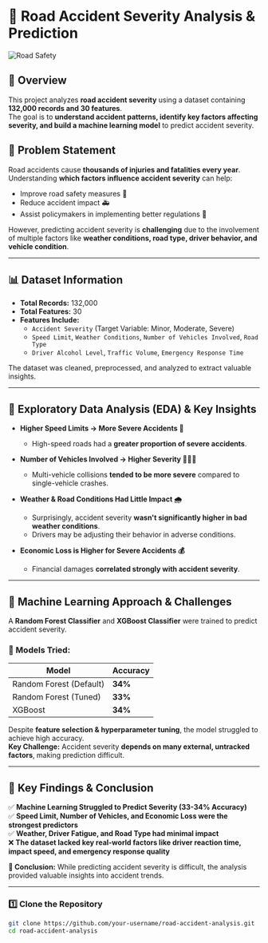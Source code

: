 # 🚗 Road Accident Severity Analysis & Prediction

![Road Safety](https://source.unsplash.com/1600x400/?traffic,road)

## 📌 Overview
This project analyzes **road accident severity** using a dataset containing **132,000 records and 30 features**.  
The goal is to **understand accident patterns, identify key factors affecting severity, and build a machine learning model** to predict accident severity.

## 🚦 Problem Statement
Road accidents cause **thousands of injuries and fatalities every year**. Understanding **which factors influence accident severity** can help:
- Improve road safety measures 🚧
- Reduce accident impact 🚑
- Assist policymakers in implementing better regulations 📜

However, predicting accident severity is **challenging** due to the involvement of multiple factors like **weather conditions, road type, driver behavior, and vehicle condition**.

---

## 📊 Dataset Information
- **Total Records:** 132,000  
- **Total Features:** 30  
- **Features Include:**  
  - `Accident Severity` (Target Variable: Minor, Moderate, Severe)  
  - `Speed Limit`, `Weather Conditions`, `Number of Vehicles Involved`, `Road Type`  
  - `Driver Alcohol Level`, `Traffic Volume`, `Emergency Response Time`  

The dataset was cleaned, preprocessed, and analyzed to extract valuable insights.

---

## 🔎 Exploratory Data Analysis (EDA) & Key Insights
- **Higher Speed Limits → More Severe Accidents 🚀**  
  - High-speed roads had a **greater proportion of severe accidents**.  

- **Number of Vehicles Involved → Higher Severity 🚗🚙🚛**  
  - Multi-vehicle collisions **tended to be more severe** compared to single-vehicle crashes.  

- **Weather & Road Conditions Had Little Impact 🌧️**  
  - Surprisingly, accident severity **wasn't significantly higher in bad weather conditions**.  
  - Drivers may be adjusting their behavior in adverse conditions.  

- **Economic Loss is Higher for Severe Accidents 💰**  
  - Financial damages **correlated strongly with accident severity**.

---

## 🧠 Machine Learning Approach & Challenges
A **Random Forest Classifier** and **XGBoost Classifier** were trained to predict accident severity.

### **🔬 Models Tried:**
| Model                  | Accuracy |
|------------------------|----------|
| Random Forest (Default) | **34%** |
| Random Forest (Tuned) | **33%** |
| XGBoost | **34%** |

Despite **feature selection & hyperparameter tuning**, the model struggled to achieve high accuracy.  
**Key Challenge:** Accident severity **depends on many external, untracked factors**, making prediction difficult.

---

## 🚀 Key Findings & Conclusion
✅ **Machine Learning Struggled to Predict Severity (33-34% Accuracy)**  
✅ **Speed Limit, Number of Vehicles, and Economic Loss were the strongest predictors**  
✅ **Weather, Driver Fatigue, and Road Type had minimal impact**  
❌ **The dataset lacked key real-world factors like driver reaction time, impact speed, and emergency response quality**  

**🔎 Conclusion:** While predicting accident severity is difficult, the analysis provided valuable insights into accident trends.

---

### **1️⃣ Clone the Repository**
```bash
git clone https://github.com/your-username/road-accident-analysis.git
cd road-accident-analysis
